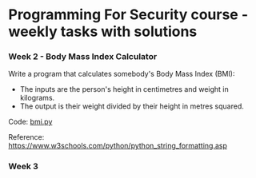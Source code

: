 # Programming For Security course - weekly tasks with solutions

###  Week 2 - Body Mass Index Calculator
Write a program that calculates somebody's Body Mass Index (BMI):
* The inputs are the person's height in centimetres and weight in kilograms.
* The output  is their weight divided by their height in metres squared.

Code: 
[bmi.py](https://github.com/kodkoder/pforcs-problem-sheet/blob/main/bmi.py)

Reference:
https://www.w3schools.com/python/python_string_formatting.asp


### Week 3